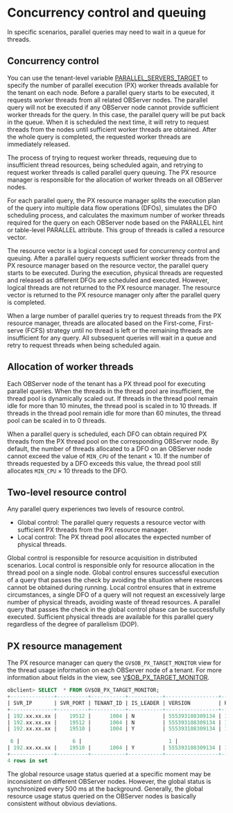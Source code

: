 # Concurrency control and queuing

In specific scenarios, parallel queries may need to wait in a queue for threads. 

## Concurrency control

You can use the tenant-level variable [PARALLEL_SERVERS_TARGET](400.parallel-parameter-tuning.md) to specify the number of parallel execution (PX) worker threads available for the tenant on each node. Before a parallel query starts to be executed, it requests worker threads from all related OBServer nodes. The parallel query will not be executed if any OBServer node cannot provide sufficient worker threads for the query. In this case, the parallel query will be put back in the queue. When it is scheduled the next time, it will retry to request threads from the nodes until sufficient worker threads are obtained. After the whole query is completed, the requested worker threads are immediately released. 

The process of trying to request worker threads, requeuing due to insufficient thread resources, being scheduled again, and retrying to request worker threads is called parallel query queuing. The PX resource manager is responsible for the allocation of worker threads on all OBServer nodes. 

For each parallel query, the PX resource manager splits the execution plan of the query into multiple data flow operations (DFOs), simulates the DFO scheduling process, and calculates the maximum number of worker threads required for the query on each OBServer node based on the PARALLEL hint or table-level PARALLEL attribute. This group of threads is called a resource vector. 

The resource vector is a logical concept used for concurrency control and queuing. After a parallel query requests sufficient worker threads from the PX resource manager based on the resource vector, the parallel query starts to be executed. During the execution, physical threads are requested and released as different DFOs are scheduled and executed. However, logical threads are not returned to the PX resource manager. The resource vector is returned to the PX resource manager only after the parallel query is completed. 

When a large number of parallel queries try to request threads from the PX resource manager, threads are allocated based on the First-come, First-serve (FCFS) strategy until no thread is left or the remaining threads are insufficient for any query. All subsequent queries will wait in a queue and retry to request threads when being scheduled again. 

## Allocation of worker threads

Each OBServer node of the tenant has a PX thread pool for executing parallel queries. When the threads in the thread pool are insufficient, the thread pool is dynamically scaled out. If threads in the thread pool remain idle for more than 10 minutes, the thread pool is scaled in to 10 threads. If threads in the thread pool remain idle for more than 60 minutes, the thread pool can be scaled in to 0 threads. 

When a parallel query is scheduled, each DFO can obtain required PX threads from the PX thread pool on the corresponding OBServer node. By default, the number of threads allocated to a DFO on an OBServer node cannot exceed the value of `MIN_CPU` of the tenant × 10. If the number of threads requested by a DFO exceeds this value, the thread pool still allocates `MIN_CPU` × 10 threads to the DFO. 

## Two-level resource control

Any parallel query experiences two levels of resource control.

* Global control: The parallel query requests a resource vector with sufficient PX threads from the PX resource manager. 
* Local control: The PX thread pool allocates the expected number of physical threads. 

Global control is responsible for resource acquisition in distributed scenarios. Local control is responsible only for resource allocation in the thread pool on a single node. Global control ensures successful execution of a query that passes the check by avoiding the situation where resources cannot be obtained during running. Local control ensures that in extreme circumstances, a single DFO of a query will not request an excessively large number of physical threads, avoiding waste of thread resources. A parallel query that passes the check in the global control phase can be successfully executed. Sufficient physical threads are available for this parallel query regardless of the degree of parallelism (DOP). 

## PX resource management

The PX resource manager can query the `GV$OB_PX_TARGET_MONITOR` view for the thread usage information on each OBServer node of a tenant. For more information about fields in the view, see [V$OB_PX_TARGET_MONITOR](../../../../700.system-views/400.system-view-of-mysql-mode/300.performance-view-of-mysql-mode/5000.v-ob_px_target_monitor-of-mysql-mode.md). 

```sql
obclient> SELECT  * FROM GV$OB_PX_TARGET_MONITOR;
+--------------+----------+-----------+-----------+-----------------+--------------+-----------+-------------+------------------+-------------------+------------------------------+
| SVR_IP       | SVR_PORT | TENANT_ID | IS_LEADER | VERSION         | PEER_IP      | PEER_PORT | PEER_TARGET | PEER_TARGET_USED | LOCAL_TARGET_USED | LOCAL_PARALLEL_SESSION_COUNT |
+--------------+----------+-----------+-----------+-----------------+--------------+-----------+-------------+------------------+-------------------+------------------------------+
| 192.xx.xx.xx |    19512 |      1004 | N         | 555393108309134 | 192.xx.xx.xx |     19510 |          10 |                6 |                 0 |                            0 |
| 192.xx.xx.xx |    19512 |      1004 | N         | 555393108309134 | 192.xx.xx.xx |     19512 |          10 |                0 |                 0 |                            0 |
| 192.xx.xx.xx |    19510 |      1004 | Y         | 555393108309134 | 192.xx.xx.xx |     19510 |          10 |                

 6 |                 6 |                            1 |
| 192.xx.xx.xx |    19510 |      1004 | Y         | 555393108309134 | 192.xx.xx.xx |     19512 |          10 |                 0 |                 0 |                            1 |
+--------------+----------+-----------+-----------+-----------------+--------------+-----------+-------------+------------------+-------------------+------------------------------+
4 rows in set
```

The global resource usage status queried at a specific moment may be inconsistent on different OBServer nodes. However, the global status is synchronized every 500 ms at the background. Generally, the global resource usage status queried on the OBServer nodes is basically consistent without obvious deviations. 
